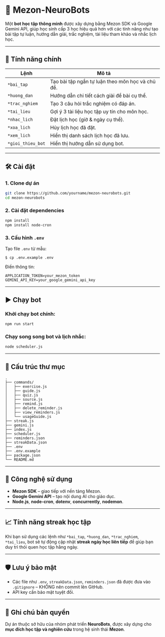 
# 🤖 Mezon-NeuroBots

Một **bot học tập thông minh** được xây dựng bằng Mezon SDK và Google Gemini API, giúp học sinh cấp 3 học hiệu quả hơn với các tính năng như tạo bài tập tự luận, hướng dẫn giải, trắc nghiệm, tài liệu tham khảo và nhắc lịch học.

---

## 🚀 Tính năng chính

| Lệnh                  | Mô tả |
|-----------------------|-------|
| `*bai_tap`            | Tạo bài tập ngắn tự luận theo môn học và chủ đề. |
| `*huong_dan`          | Hướng dẫn chi tiết cách giải đề bài cụ thể. |
| `*trac_nghiem`        | Tạo 3 câu hỏi trắc nghiệm có đáp án. |
| `*tai_lieu`           | Gợi ý 3 tài liệu học tập uy tín cho môn học. |
| `*nhac_lich`          | Đặt lịch học (giờ & ngày cụ thể). |
| `*xoa_lich`           | Hủy lịch học đã đặt. |
| `*xem_lich`           | Hiển thị danh sách lịch học đã lưu. |
| `*gioi_thieu_bot`     | Hiển thị hướng dẫn sử dụng bot. |

---

## 🛠️ Cài đặt

### 1. Clone dự án

```bash
git clone https://github.com/yourname/mezon-neurobots.git
cd mezon-neurobots
```

### 2. Cài đặt dependencies

```bash
npm install
npm install node-cron
```

### 3. Cấu hình `.env`

Tạo file `.env` từ mẫu:

```bash
$ cp .env.example .env
```

Điền thông tin:

```env
APPLICATION_TOKEN=your_mezon_token
GEMINI_API_KEY=your_google_gemini_api_key
```

---

## ▶️ Chạy bot

### Khởi chạy bot chính:

```bash
npm run start
```

### Chạy song song bot và lịch nhắc:

```bash
node scheduler.js
```

---

## 📁 Cấu trúc thư mục

```
.
├── commands/
│   ├── exercise.js
│   ├── guide.js
│   ├── quiz.js
│   ├── source.js
│   ├── remind.js
│   ├── delete_reminder.js
│   ├── view_reminders.js
│   └── usageGuide.js
├── streak.js
├── gemini.js
├── index.js
├── scheduler.js
├── reminders.json
├── streakData.json
├── .env
├── .env.example
├── package.json
└── README.md
```

---

## 🧠 Công nghệ sử dụng

- **Mezon SDK** – giao tiếp với nền tảng Mezon.
- **Google Gemini API** – tạo nội dung AI cho giáo dục.
- **Node.js**, **node-cron**, **dotenv**, **concurrently**, **nodemon**.

---

## 📈 Tính năng streak học tập

Khi bạn sử dụng các lệnh như `*bai_tap`, `*huong_dan`, `*trac_nghiem`, `*tai_lieu`, bot sẽ tự động cập nhật **streak ngày học liên tiếp** để giúp bạn duy trì thói quen học tập hằng ngày.

---

## 🛡 Lưu ý bảo mật

- Các file như `.env`, `streakData.json`, `reminders.json` đã được đưa vào `.gitignore` – KHÔNG nên commit lên GitHub.
- API key cần bảo mật tuyệt đối.

---

## 🧪 Ghi chú bản quyền

Dự án thuộc sở hữu của nhóm phát triển **NeuroBots**, được xây dựng cho **mục đích học tập và nghiên cứu** trong hệ sinh thái **Mezon**.

